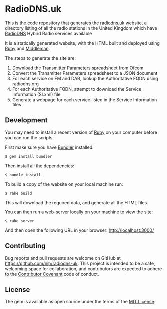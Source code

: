 RadioDNS.uk
===========

This is the code repository that generates the [radiodns.uk] website, a directory
listing of all the radio stations in the United Kingdom which have [RadioDNS] Hybrid Radio
services available

It is a statically generated website, with the HTML built and deployed using [Ruby] and [Middleman].


The steps to generate the site are:

1. Download the [Transmitter Parameters] spreadsheet from Ofcom
2. Convert the Transmitter Parameters spreadsheet to a JSON document
3. For each service on FM and DAB, lookup the Authoritative FQDN using radiodns.org
4. For each Authoritative FQDN, attempt to download the Service Information (SI.xml) file
5. Generate a webpage for each service listed in the Service Information files



## Development

You may need to install a recent version of [Ruby] on your computer before you can run the scripts.

First make sure you have [Bundler] installed:

    $ gem install bundler

Then install all the dependencies:

    $ bundle install

To build a copy of the website on your local machine run:

    $ rake build

This will download the required data, and generate all the HTML files.

You can then run a web-server locally on your machine to view the site:

    $ rake server

And then open the following URL in your browser: [http://localhost:3000/]


## Contributing

Bug reports and pull requests are welcome on GitHub at https://github.com/njh/radiodns-uk.
This project is intended to be a safe, welcoming space for collaboration, and contributors are expected to adhere to the [Contributor Covenant](http://contributor-covenant.org) code of conduct.


## License

The gem is available as open source under the terms of the [MIT License].



[radiodns.uk]:               http://www.radiodns.uk/
[RadioDNS]:                  http://www.radiodns.org/
[MIT License]:               http://opensource.org/licenses/MIT
[Transmitter Parameters]:    https://www.ofcom.org.uk/spectrum/information/radio-tech-parameters
[Ruby]:                      http://ruby-lang.org/
[Bundler]:                   http://bundler.io/
[Middleman]:                 https://middlemanapp.com/
[http://localhost:3000/]:    http://localhost:3000/

